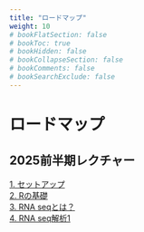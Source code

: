 ```yaml
---
title: "ロードマップ"
weight: 10
# bookFlatSection: false
# bookToc: true
# bookHidden: false
# bookCollapseSection: false
# bookComments: false
# bookSearchExclude: false
---
```

# ロードマップ

## 2025前半期レクチャー
[1. セットアップ](/get-started/start-up/index.md)  
[2. Rの基礎](/R/R-practice/index.md)  
[3. RNA seqとは？](/RNA-seq/what-is-RNA-seq/index.md)  
[4. RNA seq解析1](/RNA-seq/RNA-seq-1/index.md)